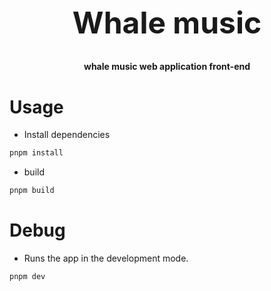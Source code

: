 <div>    
      <h1 align="center" style="font-size:3rem">
        Whale music
      </h1>
    <h4 align="center">whale music web application front-end</h4>
</div>

# Usage

- Install dependencies

```bash
pnpm install
```

- build

```bash
pnpm build
```

# Debug

- Runs the app in the development mode.

```zsh
pnpm dev
```
